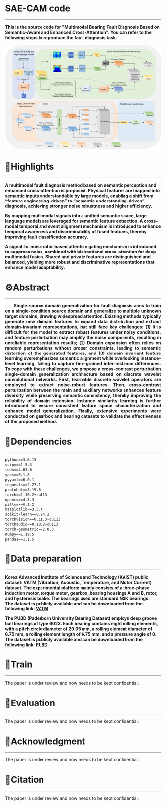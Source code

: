 # SAE-CAM code

---

**This is the source code for "Multimodal Bearing Fault Diagnosis Based on Semantic-Aware and Enhanced Cross-Attention". You can refer to the following steps to reproduce the fault diagnosis task.**
<p align="center">
  <img src="./SAE-CAM_files/Model.png" width="800">
</p>

# :triangular_flag_on_post:Highlights

----

**A multimodal fault diagnosis method based on semantic perception and enhanced cross-attention is proposed. Physical features are mapped into semantic inputs understandable by large models, enabling a shift from “feature engineering-driven” to “semantic understanding-driven” diagnosis, achieving stronger noise robustness and higher efficiency.**

**By mapping multimodal signals into a unified semantic space, large language models are leveraged for semantic feature extraction. A cross-modal temporal and event alignment mechanism is introduced to enhance temporal awareness and discriminability of fused features, thereby improving fault classification accuracy.** 

**A signal-to-noise ratio-based attention gating mechanism is introduced to suppress noise, combined with bidirectional cross-attention for deep multimodal fusion. Shared and private features are distinguished and balanced, yielding more robust and discriminative representations that enhance model adaptability.**


# ⚙️Abstract

----
<p align="justify">
<b>&emsp;&emsp;Single-source domain generalization for fault diagnosis aims to train on a single-condition source domain and generalize to multiple unknown target domains, drawing widespread attention. Existing methods typically generate new domain features to expand data distribution and extract domain-invariant representations, but still face key challenges: (1) It is difficult for the model to extract robust features under noisy conditions, and feature perturbation may amplify the noise components, resulting in unreliable representation results; (2) Domain expansion often relies on random perturbations without proper constraints, leading to semantic distortion of the generated features; and (3) domain invariant feature learning overemphasizes semantic alignment while overlooking instance-level learning, failing to capture fine-grained inter-instance differences. To cope with these challenges, we propose a cross-contrast perturbation single-domain generalization architecture based on discrete wavelet convolutional networks. First, learnable discrete wavelet operators are employed to extract noise-robust features. Then, cross-contrast perturbation between the main and auxiliary networks enhances feature diversity while preserving semantic consistency, thereby improving the reliability of domain extension. Instance similarity learning is further introduced to ensure consistent feature space characterization and enhance model generalization. Finally, extensive experiments were conducted on gearbox and bearing datasets to validate the effectiveness of the proposed method.</b>
</p>

# :blue_book:Dependencies
---
```
python==3.6.13
scipy==1.5.3
tqdm==4.63.0
yacs==0.1.8
pyyaml==6.0.1
requests==2.27.1
protobuf==3.19.6
torch==1.10.2+cu113
opencv==4.5.3
pillow==6.2.2
matplotlib==3.3.4
scikit-learn==0.24.2
torchvision==0.11.3+cu113
torchaudio==0.10.2+cu113
torch-geometric==2.0.3
numpy==1.19.5
pandas==1.1.5
```
# :blue_book:Data preparation
---

**Korea Advanced Institute of Science and Technology (KAIST) public dataset: VATM (Vibration, Acoustic, Temperature, and Motor Current) dataset. The experimental platform mainly consists of a three-phase induction motor, torque meter, gearbox, bearing housings A and B, rotor, and hysteresis brake. The bearings used are standard NSK bearings.<br>**
**The dataset is publicly available and can be downloaded from the following link: [VATM](https://drive.google.com/file/d/1qjT6UCYhwtUqFkGSEDSNQzN-O-hfbpOy/view?usp=drive_link)<br>**

**The PUBD (Paderborn University Bearing Dataset) employs deep groove ball bearings of type 6023. Each bearing contains eight rolling elements, with a pitch circle diameter of 29.05 mm, a rolling element diameter of 6.75 mm, a rolling element length of 6.75 mm, and a pressure angle of 0.<br>**
**The dataset is publicly available and can be downloaded from the following link: [PUBD](https://drive.google.com/file/d/1jOI2_CYpYlEuvMh1d8AHVJ0qwJq1gY4S/view?usp=drive_link)**


# 📄Train
---
The paper is under review and now needs to be kept confidential.
# 📄Evaluation
---
The paper is under review and now needs to be kept confidential.
# 📄Acknowledgment
---
The paper is under review and now needs to be kept confidential.
# 📄Citation
---
The paper is under review and now needs to be kept confidential.
